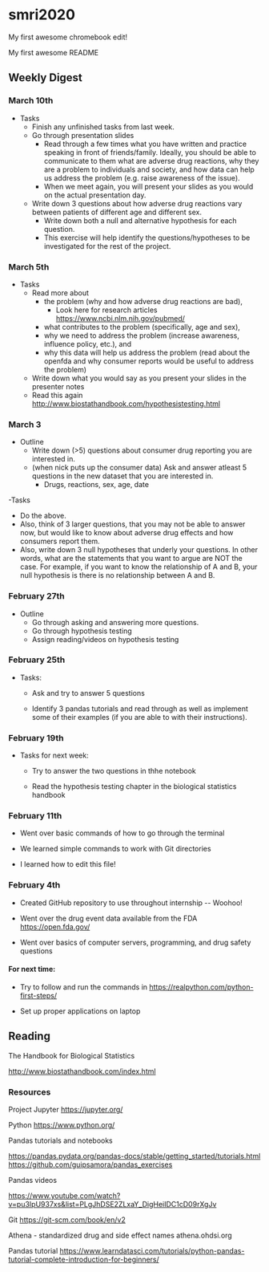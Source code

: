 # smri2020

My first awesome chromebook edit!

My first awesome README

## Weekly Digest

### March 10th

- Tasks
  - Finish any unfinished tasks from last week.
  - Go through presentation slides
    - Read through a few times what you have written and practice speaking in front of friends/family. Ideally, you should be able to communicate to them what are adverse drug reactions, why they are a problem to individuals and society, and how data can help us address the problem (e.g. raise awareness of the issue).
    - When we meet again, you will present your slides as you would on the actual presentation day. 
  - Write down 3 questions about how adverse drug reactions vary between patients of different age and different sex. 
    - Write down both a null and alternative hypothesis for each question. 
    - This exercise will help identify the questions/hypotheses to be investigated for the rest of the project.
    
### March 5th

- Tasks
  - Read more about 
     - the problem (why and how adverse drug reactions are bad),  
        - Look here for research articles https://www.ncbi.nlm.nih.gov/pubmed/
     - what contributes to the problem (specifically, age and sex), 
     - why we need to address the problem (increase awareness, influence policy, etc.), and 
     - why this data will help us address the problem (read about the openfda and why consumer reports would be useful to address the problem)
  - Write down what you would say as you present your slides in the presenter notes
  - Read this again http://www.biostathandbook.com/hypothesistesting.html
### March 3
- Outline
   - Write down (>5) questions about consumer drug reporting you are interested in. 
   - (when nick puts up the consumer data) Ask and answer atleast 5 questions in the new dataset that you are interested in. 
      - Drugs, reactions, sex, age, date
      
-Tasks
   - Do the above.
   - Also, think of 3 larger questions, that you may not be able to answer now, but would like to know about adverse drug effects and how consumers report them.
   - Also, write down 3 null hypotheses that underly your questions. In other words, what are the statements that you want to argue are NOT the case. For example, if you want to know the relationship of A and B, your null hypothesis is there is no relationship between A and B. 

### February 27th

- Outline
   - Go through asking and answering more questions.
   - Go through hypothesis testing
   - Assign reading/videos on hypothesis testing
   
### February 25th

- Tasks:

   - Ask and try to answer 5 questions
   
   - Identify 3 pandas tutorials and read through as well as implement some of their examples (if you are able to with their instructions). 

### February 19th

- Tasks for next week:

   - Try to answer the two questions in thhe notebook
   
   - Read the hypothesis testing chapter in the biological statistics handbook
   
### February 11th

- Went over basic commands of how to go through the terminal

- We learned simple commands to work with Git directories

- I learned how to edit this file!

### February 4th

* Created GitHub repository to use throughout internship -- Woohoo!

* Went over the drug event data available from the FDA https://open.fda.gov/

* Went over basics of computer servers, programming, and drug safety questions

#### For next time:

* Try to follow and run the commands in https://realpython.com/python-first-steps/

* Set up proper applications on laptop

## Reading

The Handbook for Biological Statistics

http://www.biostathandbook.com/index.html

### Resources

Project Jupyter
https://jupyter.org/

Python
https://www.python.org/

Pandas tutorials and notebooks

https://pandas.pydata.org/pandas-docs/stable/getting_started/tutorials.html
https://github.com/guipsamora/pandas_exercises

Pandas videos

https://www.youtube.com/watch?v=pu3IpU937xs&list=PLgJhDSE2ZLxaY_DigHeiIDC1cD09rXgJv

Git
https://git-scm.com/book/en/v2

Athena - standardized drug and side effect names
athena.ohdsi.org

Pandas tutorial
https://www.learndatasci.com/tutorials/python-pandas-tutorial-complete-introduction-for-beginners/
